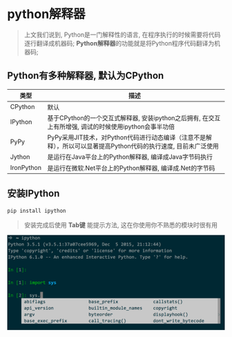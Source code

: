 # python解释器

> 上文我们说到, Python是一门解释性的语言, 在程序执行的时候需要将代码逐行翻译成机器码; **Python解释器**的功能就是将Python程序代码翻译为机器码;  


## Python有多种解释器, 默认为CPython

| 类型 | 描述 |
| --- | --- | 
|  CPython  |   默认  |  
|  IPython  |   基于CPython的一个交互式解释器, 安装ipython之后拥有, 在交互上有所增强, 调试的时候使用ipython会事半功倍 |
|  PyPy  |   PyPy采用JIT技术，对Python代码进行动态编译（注意不是解释），所以可以显著提高Python代码的执行速度, 目前未广泛使用 |
|  Jython  |  是运行在Java平台上的Python解释器, 编译成Java字节码执行  |
|  IronPython  |   是运行在微软.Net平台上的Python解释器, 编译成.Net的字节码 |


## 安装IPython

```python
pip install ipython
```

> 安装完成后使用 **Tab键** 能提示方法, 这在你使用你不熟悉的模块时很有用  

![C9590D20-AD73-41E7-96FC-68D59058B16A](media/C9590D20-AD73-41E7-96FC-68D59058B16A.png)

